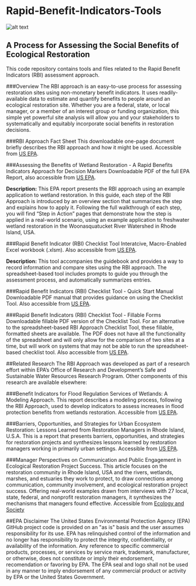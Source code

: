 # Rapid-Benefit-Indicators-Tools

![alt text](https://github.com/jbousquin/Rapid-Benefit-Indicators-Tools/blob/master/figures/headerIcon.png "The Rapid Benefit Indicators (RBI) Approach: A Process for Assessing the Social Benefits of Ecological Restoration")

## A Process for Assessing the Social Benefits of Ecological Restoration
This code repository contains tools and files related to the Rapid Benefit Indicators (RBI) assessment approach.

###Overview
The RBI approach is an easy-to-use process for assessing restoration sites using non-monetary benefit indicators. It uses readily-available data to estimate and quantify benefits to people around an ecological restoration site. Whether you are a federal, state, or local manager, or a member of an interest group or funding organization, this simple yet powerful site analysis will allow you and your stakeholders to systematically and equitably incorporate social benefits in restoration decisions.

###RBI Approach Fact Sheet
This downloadable one-page document briefly describes the RBI approach and how it might be used. Accessible from [US EPA](https://nepis.epa.gov/Exe/ZyNET.exe/P100PMSW.TXT?ZyActionD=ZyDocument&Client=EPA&Index=2011+Thru+2015&Docs=&Query=&Time=&EndTime=&SearchMethod=1&TocRestrict=n&Toc=&TocEntry=&QField=&QFieldYear=&QFieldMonth=&QFieldDay=&IntQFieldOp=0&ExtQFieldOp=0&XmlQuery=&File=D%3A%5Czyfiles%5CIndex%20Data%5C11thru15%5CTxt%5C00000022%5CP100PMSW.txt&User=ANONYMOUS&Password=anonymous&SortMethod=h%7C-&MaximumDocuments=1&FuzzyDegree=0&ImageQuality=r75g8/r75g8/x150y150g16/i425&Display=hpfr&DefSeekPage=x&SearchBack=ZyActionL&Back=ZyActionS&BackDesc=Results%20page&MaximumPages=1&ZyEntry=1&SeekPage=x&ZyPURL).

###Assessing the Benefits of Wetland Restoration - A Rapid Benefits Indicators Approach for Decision Markers
Downloadable PDF of the full EPA Report, also accessible from [US EPA](https://cfpub.epa.gov/si/si_public_record_report.cfm?dirEntryId=325010 "EPA Science Inventory").

**Description:**
This EPA report presents the RBI approach using an example application to wetland restoration. In this guide, each step of the RBI Approach is introduced by an overview section that summarizes the step and explains how to apply it. Following the full walkthrough of each step, you will find “Step in Action” pages that demonstrate how the step is applied in a real-world scenario, using an example application to freshwater wetland restoration in the Woonasquatucket River Watershed in Rhode Island, USA.

###Rapid Benefit Indicator (RBI) Checklist Tool
Interatcive, Macro-Enabled Excel workbook (.xlsm). Also accessible from [US EPA](https://cfpub.epa.gov/si/si_public_record_report.cfm?dirEntryId=331110 "EPA Science Inventory").

**Description:**
This tool accompanies the guidebook and provides a way to record information and compare sites using the RBI approach. The spreadsheet-based tool includes prompts to guide you through the assessment process, and automatically summarizes entries.

###Rapid Benefit Indicators (RBI) Checklist Tool - Quick Start Manual
Downloadable PDF manual that provides guidance on using the Checklist Tool. Also accessible from [US EPA](https://cfpub.epa.gov/si/si_public_record_report.cfm?dirEntryId=331110 "EPA Science Inventory").

###Rapid Benefit Indicators (RBI) Checklist Tool - Fillable Forms
Downloadable fillable PDF version of the Checklist Tool. For an alternative to the spreadsheet-based RBI Approach Checklist Tool, these fillable, formatted sheets are available. The PDF does not have all the functionality of the spreadsheet and will only allow for the comparison of two sites at a time, but will work on systems that may not be able to run the spreadsheet-based checklist tool. Also accessible from [US EPA](https://cfpub.epa.gov/si/si_public_record_report.cfm?dirEntryId=331110 "EPA Science Inventory").

##Related Research
The RBI Approach was developed as part of a research effort within EPA’s Office of Research and Development’s Safe and Sustainable Water Resources Research Program. Other components of this research are available elsewhere:

###Benefit Indicators for Flood Regulation Services of Wetlands: A Modeling Approach.
This report describes a modeling process, following the RBI Approach, used to develop indicators to assess increases in flood protection benefits from wetlands restoration. Accessible from [US EPA](https://cfpub.epa.gov/si/si_public_record_Report.cfm?dirEntryId=309610 "EPA Science Inventory").

###Barriers, Opportunities, and Strategies for Urban Ecosystem Restoration: Lessons Learned from Restoration Managers in Rhode Island, U.S.A.
This is a report that presents barriers, opportunities, and strategies for restoration projects and synthesizes lessons learned by restoration managers working in primarily urban settings. Accessible from [US EPA](https://nepis.epa.gov/Exe/ZyNET.exe/P100PP1C.TXT?ZyActionD=ZyDocument&Client=EPA&Index=2011+Thru+2015&Docs=&Query=&Time=&EndTime=&SearchMethod=1&TocRestrict=n&Toc=&TocEntry=&QField=&QFieldYear=&QFieldMonth=&QFieldDay=&IntQFieldOp=0&ExtQFieldOp=0&XmlQuery=&File=D%3A%5Czyfiles%5CIndex%20Data%5C11thru15%5CTxt%5C00000022%5CP100PP1C.txt&User=ANONYMOUS&Password=anonymous&SortMethod=h%7C-&MaximumDocuments=1&FuzzyDegree=0&ImageQuality=r75g8/r75g8/x150y150g16/i425&Display=hpfr&DefSeekPage=x&SearchBack=ZyActionL&Back=ZyActionS&BackDesc=Results%20page&MaximumPages=1&ZyEntry=1&SeekPage=x&ZyPURL).

###Manager Perspectives on Communication and Public Engagement in Ecological Restoration Project Success.
This article focuses on the restoration community in Rhode Island, USA and the rivers, wetlands, marshes, and estuaries they work to protect, to draw connections among communication, community involvement, and ecological restoration project success. Offering real-world examples drawn from interviews with 27 local, state, federal, and nonprofit restoration managers, it synthesizes the mechanisms that managers found effective. Accessible from [Ecology and Society](http://www.ecologyandsociety.org/vol20/iss1/art58/ "Ecology and Society")

##EPA Disclaimer
The United States Environmental Protection Agency (EPA) GitHub project code is provided on an "as is" basis and the user assumes responsibility for its use. EPA has relinquished control of the information and no longer has responsibility to protect the integrity, confidentiality, or availability of the information. Any reference to specific commercial products, processes, or services by service mark, trademark, manufacturer, or otherwise, does not constitute or imply their endorsement, recomendation or favoring by EPA. The EPA seal and logo shall not be used in any manner to imply endorsement of any commercial product or activity by EPA or the United States Government.
